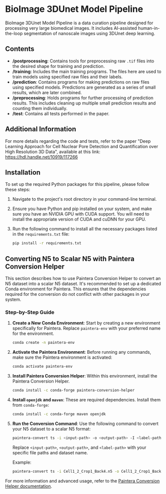 # BioImage 3DUnet Model Pipeline

BioImage 3DUnet Model Pipeline is a data curation pipeline designed for processing very large biomedical images. It includes AI-assisted human-in-the-loop segmentation of nanoscale images using 3DUnet deep learning.

## Contents

- **/postprocessing**: Contains tools for preprocessing raw `.tif` files into the desired shape for training and prediction.
- **/training**: Includes the main training programs. The files here are used to train models using specified raw files and their labels.
- **/prediction**: Contains programs for making predictions on raw files using specified models. Predictions are generated as a series of small results, which are later combined.
- **/preprocessing**: Holds programs for further processing of prediction results. This includes cleaning up multiple small prediction results and counting them individually.
- **/test**: Contains all tests performed in the paper.

## Additional Information
For more details regarding the code and tests, refer to the paper "Deep Learning Approach for Cell Nuclear Pore Detection and Quantification over High Resolution 3D Data", available at this link: https://hdl.handle.net/10919/117266

## Installation

To set up the required Python packages for this pipeline, please follow these steps:

1. Navigate to the project's root directory in your command-line terminal.

2. Ensure you have Python and pip installed on your system, and make sure you have an NVIDIA GPU with CUDA support. You will need to install the appropriate version of CUDA and cuDNN for your GPU.

3. Run the following command to install all the necessary packages listed in the `requirements.txt` file:

   ```bash
   pip install -r requirements.txt


## Converting N5 to Scalar N5 with Paintera Conversion Helper

This section describes how to use Paintera Conversion Helper to convert an N5 dataset into a scalar N5 dataset. It's recommended to set up a dedicated Conda environment for Paintera. This ensures that the dependencies required for the conversion do not conflict with other packages in your system.

### Step-by-Step Guide

1. **Create a New Conda Environment**: Start by creating a new environment specifically for Paintera. Replace `paintera-env` with your preferred name for the environment.
   ```bash
   conda create -n paintera-env
   ```

2. **Activate the Paintera Environment**: Before running any commands, make sure the Paintera environment is activated:
   ```bash
   conda activate paintera-env
   ```

3. **Install Paintera Conversion Helper**: Within this environment, install the Paintera Conversion Helper.
   ```bash
   conda install -c conda-forge paintera-conversion-helper
   ```

4. **Install `openjdk` and `maven`**: These are required dependencies. Install them from `conda-forge`:
   ```bash
   conda install -c conda-forge maven openjdk
   ```

5. **Run the Conversion Command**: Use the following command to convert your N5 dataset to a scalar N5 format:
   ```bash
   paintera-convert ts -i <input-path> -o <output-path> -I <label-path>
   ```
   Replace `<input-path>`, `<output-path>`, and `<label-path>` with your specific file paths and dataset name.

   Example:
   ```bash
   paintera-convert ts -i Cell1_2_Crop1_Back4.n5 -o Cell1_2_Crop1_Back4_scalar.n5 -I Labels/NuclearPore
   ```

For more information and advanced usage, refer to the [Paintera Conversion Helper documentation](https://github.com/saalfeldlab/paintera-conversion-helper).
